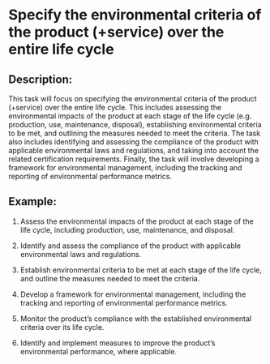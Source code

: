# Specify the environmental criteria of the product (+service) over the entire life cycle

## Description:
This task will focus on specifying the environmental criteria of the product (+service) over the entire life cycle. This includes assessing the environmental impacts of the product at each stage of the life cycle (e.g. production, use, maintenance, disposal), establishing environmental criteria to be met, and outlining the measures needed to meet the criteria. The task also includes identifying and assessing the compliance of the product with applicable environmental laws and regulations, and taking into account the related certification requirements. Finally, the task will involve developing a framework for environmental management, including the tracking and reporting of environmental performance metrics.

## Example:
1. Assess the environmental impacts of the product at each stage of the life cycle, including production, use, maintenance, and disposal.

2. Identify and assess the compliance of the product with applicable environmental laws and regulations.

3. Establish environmental criteria to be met at each stage of the life cycle, and outline the measures needed to meet the criteria.

4. Develop a framework for environmental management, including the tracking and reporting of environmental performance metrics.

5. Monitor the product’s compliance with the established environmental criteria over its life cycle.

6. Identify and implement measures to improve the product’s environmental performance, where applicable.
